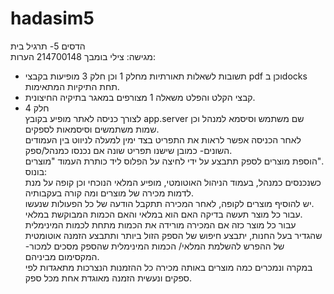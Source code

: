 # hadasim5
הדסים 5- תרגיל בית<br>
מגישה: צילי בומבך 214700148
הערות:
* תשובות לשאלות תאורתיות מחלק 1 וכן חלק 3 מופיעות בקבצי pdf וכן בdocks תחת התיקיות המתאימות.
* קבצי הקלט והפלט משאלה 1 מצורפים במאגר בתיקיה החיצונית.
* חלק 4<br>
לצורך כניסה לאתר מופיע בקובץ app.server שם משתמש וסיסמא למנהל וכן שמות משתמשים וסיסמאות לספקים.<br>
לאחר הכניסה אפשר לראות את התפריט בצד ימין למעלה לניווט בין העמודים השונים-  כמובן שישנו תפריט שונה אם נכנסו כמנהל/ספק.<br>
הוספת מוצרים לספק תתבצע על ידי לחיצה על הפלוס ליד כותרת העמוד "מוצרים".<br>
בונוס:<br>
כשנכנסים כמנהל, בעמוד הניהול האוטומטי, מופיע המלאי הנוכחי וכן קופה על מנת לדמות מכירה של מוצרים ומה קורה בעקבותיה.<br>
יש להוסיף מוצרים לקופה, לאחר המכירה תתקבל הודעה של כל הפעולות שנעשו.<br>
עבור כל מוצר תעשה בדיקה האם הוא במלאי והאם הכמות המבוקשת במלאי.<br>
עבור כל מוצר כזה אם המכירה מורידה את הכמות מתחת לכמות המינימלית שהגדיר בעל החנות, יתבצע חיפוש של הספק הזול ביותר ותתבצע הזמנה אוטומטית של ההפרש להשלמת המלאי/ הכמות המינימלית שהספק מסכים למכור-  המקסימום מביניהם.<br>
במקרה ונמכרים כמה מוצרים באותה מכירה כל ההזמנות הנצרכות מתאגדות לפי ספקים ונעשית הזמנה מאוגדת אחת מכל ספק.






















